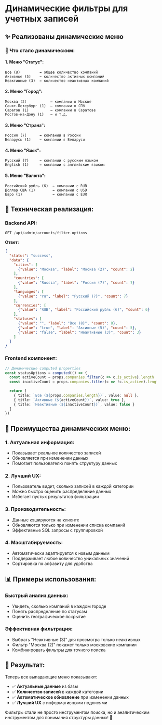 # Динамические фильтры для учетных записей

## ✨ Реализованы динамические меню

### 🎯 **Что стало динамическим:**

#### **1. Меню "Статус":**
```
Все (8)         ← общее количество компаний
Активные (5)    ← количество активных компаний  
Неактивные (3)  ← количество неактивных компаний
```

#### **2. Меню "Город":**
```
Москва (2)           ← компании в Москве
Санкт-Петербург (1)  ← компании в СПб
Саратов (1)          ← компании в Саратове
Ростов-на-Дону (1)   ← и т.д.
```

#### **3. Меню "Страна":**
```
Россия (7)      ← компании в России
Беларусь (1)    ← компании в Беларуси
```

#### **4. Меню "Язык":**
```
Русский (7)     ← компании с русским языком
English (1)     ← компании с английским языком
```

#### **5. Меню "Валюта":**
```
Российский рубль (6)  ← компании с RUB
Доллар США (1)        ← компании с USD
Евро (1)              ← компании с EUR
```

## 🔧 **Техническая реализация:**

### **Backend API:**
```go
GET /api/admin/accounts/filter-options
```

**Ответ:**
```json
{
  "status": "success",
  "data": {
    "cities": [
      {"value": "Москва", "label": "Москва (2)", "count": 2}
    ],
    "countries": [
      {"value": "Russia", "label": "Россия (7)", "count": 7}
    ],
    "languages": [
      {"value": "ru", "label": "Русский (7)", "count": 7}
    ],
    "currencies": [
      {"value": "RUB", "label": "Российский рубль (6)", "count": 6}
    ],
    "statuses": [
      {"value": "", "label": "Все (8)", "count": 8},
      {"value": "true", "label": "Активные (5)", "count": 5},
      {"value": "false", "label": "Неактивные (3)", "count": 3}
    ]
  }
}
```

### **Frontend компонент:**
```typescript
// Динамические computed properties
const statusOptions = computed(() => {
  const activeCount = props.companies.filter(c => c.is_active).length
  const inactiveCount = props.companies.filter(c => !c.is_active).length
  
  return [
    { title: `Все (${props.companies.length})`, value: null },
    { title: `Активные (${activeCount})`, value: true },
    { title: `Неактивные (${inactiveCount})`, value: false }
  ]
})
```

## 🎨 **Преимущества динамических меню:**

### **1. Актуальная информация:**
- Показывает реальное количество записей
- Обновляется при изменении данных
- Помогает пользователю понять структуру данных

### **2. Лучший UX:**
- Пользователь видит, сколько записей в каждой категории
- Можно быстро оценить распределение данных
- Избегает пустых результатов фильтрации

### **3. Производительность:**
- Данные кэшируются на клиенте
- Обновляются только при изменении списка компаний
- Эффективные SQL запросы с группировкой

### **4. Масштабируемость:**
- Автоматически адаптируется к новым данным
- Поддерживает любое количество уникальных значений
- Сортировка по алфавиту для удобства

## 📊 **Примеры использования:**

### **Быстрый анализ данных:**
- Увидеть, сколько компаний в каждом городе
- Понять распределение по статусам
- Оценить географическое покрытие

### **Эффективная фильтрация:**
- Выбрать "Неактивные (3)" для просмотра только неактивных
- Фильтр "Москва (2)" покажет только московские компании
- Комбинировать фильтры для точного поиска

## 🚀 **Результат:**

Теперь все выпадающие меню показывают:
- ✅ **Актуальные данные** из базы
- ✅ **Количество записей** в каждой категории
- ✅ **Автоматическое обновление** при изменении данных
- ✅ **Лучший UX** с информативными подписями

Фильтры стали не просто инструментом поиска, но и аналитическим инструментом для понимания структуры данных! 🎯
